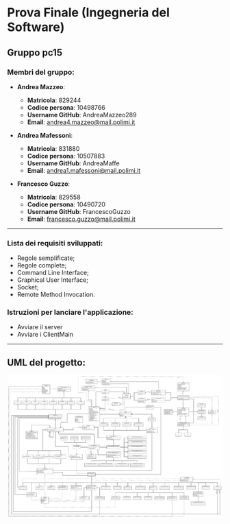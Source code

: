 # Prova Finale (Ingegneria del Software)

## Gruppo pc15

### Membri del gruppo:
- __Andrea Mazzeo__:
  * __Matricola__: 829244
  * __Codice persona__: 10498766
  * __Username GitHub__: AndreaMazzeo289
  * __Email__: andrea4.mazzeo@mail.polimi.it
 
- __Andrea Mafessoni__:
  * __Matricola__: 831880
  * __Codice persona__: 10507883
  * __Username GitHub__: AndreaMaffe
  * __Email__: andrea1.mafessoni@mail.polimi.it
 
- __Francesco Guzzo__:
  * __Matricola__: 829558
  * __Codice persona__: 10490720
  * __Username GitHub__: FrancescoGuzzo
  * __Email__: francesco.guzzo@mail.polimi.it
 
---

### Lista dei requisiti sviluppati:
- Regole semplificate;
- Regole complete;
- Command Line Interface;
- Graphical User Interface;
- Socket;
- Remote Method Invocation.

### Istruzioni per lanciare l'applicazione:
- Avviare il server
- Avviare i ClientMain

---

## UML del progetto:
![Alt text](/UML/LorenzoIlMagnificoUML.png?raw=true "Optional Title")

